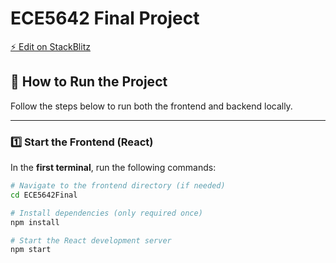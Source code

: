 # ECE5642 Final Project

[⚡️ Edit on StackBlitz](https://stackblitz.com/~/github.com/SreeSatyaGit/ECE5642Final)

## 🚀 How to Run the Project

Follow the steps below to run both the frontend and backend locally.

---

### 1️⃣ Start the Frontend (React)

In the **first terminal**, run the following commands:

```bash
# Navigate to the frontend directory (if needed)
cd ECE5642Final

# Install dependencies (only required once)
npm install

# Start the React development server
npm start
